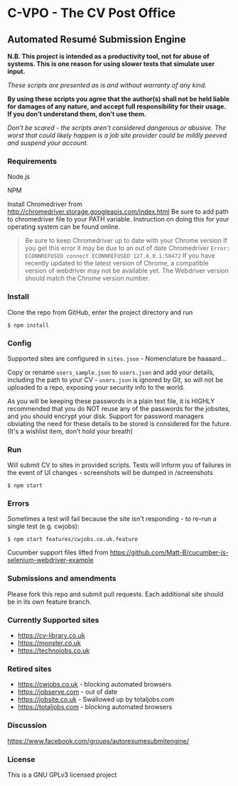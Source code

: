 # C-VPO - The CV Post Office
## Automated Resumé Submission Engine

**N.B. This project is intended as a productivity tool, not for abuse of systems. This is one reason for using slower tests that simulate user input.**

*These scripts are presented as is and without warranty of any kind.*

**By using these scripts you agree that the author(s) shall not be held liable for damages of any nature, and accept full responsibility for their usage. If you don't understand them, don't use them.**

*Don't be scared - the scripts aren't considered dangerous or abusive. The worst that could likely happen is a job site provider could be mildly peeved and suspend your account.*

### Requirements

Node.js

NPM

Install Chromedriver from http://chromedriver.storage.googleapis.com/index.html
Be sure to add path to chromedriver file to your PATH variable. Instruction on doing this for your operating system can be found online.

> Be sure to keep Chromedriver up to date with your Chrome version
> If you get this error it may be due to an out of date Chromedriver
> `Error: ECONNREFUSED connect ECONNREFUSED 127.0.0.1:50472`
> If you have recently updated to the latest version of Chrome, a compatible version of webdriver may not be available yet. The Webdriver version should match the Chrome version number.

### Install

Clone the repo from GitHub, enter the project directory and run

`$ npm install`

### Config

Supported sites are configured in `sites.json` - Nomenclature be haaaard...

Copy or rename `users_sample.json` to `users.json` and add your details, including the path to your CV - `users.json` is ignored by Git, so will not be uploaded to a repo, exposing your security info to the world.

As you will be keeping these passwords in a plain text file, it is HIGHLY recommended that you do NOT reuse any of the passwords for the jobsites, and you should encrypt your disk. Support for password managers obviating the need for these details to be stored is considered for the future. (It's a wishlist item, don't hold your breath)

### Run

Will submit CV to sites in provided scripts. Tests will inform you of failures in the event of UI changes - screenshots will be dumped in /screenshots

`$ npm start`

### Errors

Sometimes a test will fail because the site isn't responding - to re-run a single test (e.g. cwjobs):

`$ npm start features/cwjobs.co.uk.feature`


Cucumber support files lifted from
https://github.com/Matt-B/cucumber-js-selenium-webdriver-example

### Submissions and amendments

Please fork this repo and submit pull requests.
Each additional site should be in its own feature branch.

### Currently Supported sites

* https://cv-library.co.uk
* https://monster.co.uk
* https://technojobs.co.uk

### Retired sites

* https://cwjobs.co.uk - blocking automated browsers
* https://jobserve.com - out of date
* https://jobsite.co.uk - Swallowed up by totaljobs.com
* https://totaljobs.com - blocking automated browsers


### Discussion

https://www.facebook.com/groups/autoresumesubmitengine/

### License

This is a GNU GPLv3 licensed project